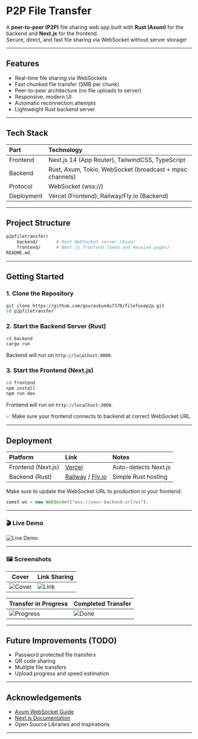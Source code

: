 # P2P File Transfer

A **peer-to-peer (P2P)** file sharing web app built with **Rust (Axum)** for the backend and **Next.js** for the frontend.  
Secure, direct, and fast file sharing via WebSocket without server storage!

---

## Features

- Real-time file sharing via WebSockets
- Fast chunked file transfer (5MB per chunk)
- Peer-to-peer architecture (no file uploads to server)
- Responsive, modern UI
- Automatic reconnection attempts
- Lightweight Rust backend server

---

## Tech Stack

| Part | Technology |
|:---|:---|
| Frontend | Next.js 14 (App Router), TailwindCSS, TypeScript |
| Backend | Rust, Axum, Tokio, WebSocket (broadcast + mpsc channels) |
| Protocol | WebSocket (wss://) |
| Deployment | Vercel (Frontend), Railway/Fly.io (Backend) |

---

## Project Structure

```bash
p2pfiletransfer/
    backend/       # Rust WebSocket server (Axum)
    frontend/      # Next.js frontend (Send and Receive pages)
README.md
```

---

## Getting Started

### 1. Clone the Repository

```bash
git clone https://github.com/gouravkundu7370/filefusep2p.git
cd p2pfiletransfer
```

### 2. Start the Backend Server (Rust)

```bash
cd backend
cargo run
```

Backend will run on `http://localhost:8000`.

### 3. Start the Frontend (Next.js)

```bash
cd frontend
npm install
npm run dev
```

Frontend will run on `http://localhost:3000`.

✅ Make sure your frontend connects to backend at correct WebSocket URL.

---

## Deployment

| Platform | Link | Notes |
|:---|:---|:---|
| Frontend (Next.js) | [Vercel](https://vercel.com) | Auto-detects Next.js |
| Backend (Rust) | [Railway](https://railway.app) / [Fly.io](https://fly.io) | Simple Rust hosting |

Make sure to update the WebSocket URL to production in your frontend:

```ts
const ws = new WebSocket("wss://your-backend-url/ws");
```

---

### 🎬 Live Demo

![Live Demo](https://i.ibb.co/WvZQNnhf/p2pdemo.gif)

---

### 🖼 Screenshots

| Cover | Link Sharing |
|-------|--------------|
| ![Cover](https://i.ibb.co/DPzHBGKX/Coverp2p.png) | ![Link](https://i.ibb.co/21Mm49dT/linkp2p.png) |

| Transfer in Progress | Completed Transfer |
|----------------------|--------------------|
| ![Progress](https://i.ibb.co/278VwFyy/processp2p.png) | ![Done](https://i.ibb.co/8nHMN5Xr/p2p-Trasnfer-Complete.png) |

---

## Future Improvements (TODO)

- Password protected file transfers
- QR code sharing
- Multiple file transfers
- Upload progress and speed estimation

---

## Acknowledgements

- [Axum WebSocket Guide](https://docs.rs/axum/latest/axum/)
- [Next.js Documentation](https://nextjs.org/docs)
- Open Source Libraries and Inspirations

---
